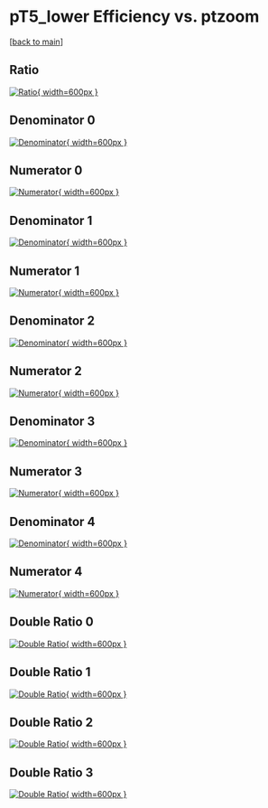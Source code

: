 # pT5_lower Efficiency vs. ptzoom

[[back to main](./)]



## Ratio

[![Ratio](../mtv/var/pT5_lower_loweta_13_-1_eff_ptzoom.png){ width=600px }](../mtv/var/pT5_lower_loweta_13_-1_eff_ptzoom.pdf)

## Denominator 0

[![Denominator](../mtv/den/pT5_lower_loweta_13_-1_eff_ptzoom_den0.png){ width=600px }](../mtv/den/pT5_lower_loweta_13_-1_eff_ptzoom_den0.pdf)

## Numerator 0

[![Numerator](../mtv/num/pT5_lower_loweta_13_-1_eff_ptzoom_num0.png){ width=600px }](../mtv/num/pT5_lower_loweta_13_-1_eff_ptzoom_num0.pdf)

## Denominator 1

[![Denominator](../mtv/den/pT5_lower_loweta_13_-1_eff_ptzoom_den1.png){ width=600px }](../mtv/den/pT5_lower_loweta_13_-1_eff_ptzoom_den1.pdf)

## Numerator 1

[![Numerator](../mtv/num/pT5_lower_loweta_13_-1_eff_ptzoom_num1.png){ width=600px }](../mtv/num/pT5_lower_loweta_13_-1_eff_ptzoom_num1.pdf)

## Denominator 2

[![Denominator](../mtv/den/pT5_lower_loweta_13_-1_eff_ptzoom_den2.png){ width=600px }](../mtv/den/pT5_lower_loweta_13_-1_eff_ptzoom_den2.pdf)

## Numerator 2

[![Numerator](../mtv/num/pT5_lower_loweta_13_-1_eff_ptzoom_num2.png){ width=600px }](../mtv/num/pT5_lower_loweta_13_-1_eff_ptzoom_num2.pdf)

## Denominator 3

[![Denominator](../mtv/den/pT5_lower_loweta_13_-1_eff_ptzoom_den3.png){ width=600px }](../mtv/den/pT5_lower_loweta_13_-1_eff_ptzoom_den3.pdf)

## Numerator 3

[![Numerator](../mtv/num/pT5_lower_loweta_13_-1_eff_ptzoom_num3.png){ width=600px }](../mtv/num/pT5_lower_loweta_13_-1_eff_ptzoom_num3.pdf)

## Denominator 4

[![Denominator](../mtv/den/pT5_lower_loweta_13_-1_eff_ptzoom_den4.png){ width=600px }](../mtv/den/pT5_lower_loweta_13_-1_eff_ptzoom_den4.pdf)

## Numerator 4

[![Numerator](../mtv/num/pT5_lower_loweta_13_-1_eff_ptzoom_num4.png){ width=600px }](../mtv/num/pT5_lower_loweta_13_-1_eff_ptzoom_num4.pdf)

## Double Ratio 0

[![Double Ratio](../mtv/ratio/pT5_lower_loweta_13_-1_eff_ptzoom_ratio0.png){ width=600px }](../mtv/ratio/pT5_lower_loweta_13_-1_eff_ptzoom_ratio0.pdf)

## Double Ratio 1

[![Double Ratio](../mtv/ratio/pT5_lower_loweta_13_-1_eff_ptzoom_ratio1.png){ width=600px }](../mtv/ratio/pT5_lower_loweta_13_-1_eff_ptzoom_ratio1.pdf)

## Double Ratio 2

[![Double Ratio](../mtv/ratio/pT5_lower_loweta_13_-1_eff_ptzoom_ratio2.png){ width=600px }](../mtv/ratio/pT5_lower_loweta_13_-1_eff_ptzoom_ratio2.pdf)

## Double Ratio 3

[![Double Ratio](../mtv/ratio/pT5_lower_loweta_13_-1_eff_ptzoom_ratio3.png){ width=600px }](../mtv/ratio/pT5_lower_loweta_13_-1_eff_ptzoom_ratio3.pdf)

